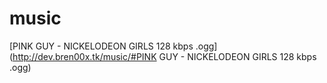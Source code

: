 # music

[PINK GUY - NICKELODEON GIRLS 128 kbps .ogg](http://dev.bren00x.tk/music/#PINK GUY - NICKELODEON GIRLS 128 kbps .ogg)
